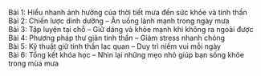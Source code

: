 Bài 1: Hiểu nhanh ảnh hưởng của thời tiết mưa đến sức khỏe và tinh thần  
Bài 2: Chiến lược dinh dưỡng – Ăn uống lành mạnh trong ngày mưa  
Bài 3: Tập luyện tại chỗ – Giữ dáng và khỏe mạnh khi không ra ngoài được  
Bài 4: Phương pháp thư giãn tinh thần – Giảm stress nhanh chóng  
Bài 5: Kỹ thuật giữ tinh thần lạc quan – Duy trì niềm vui mỗi ngày  
Bài 6: Tổng kết khóa học – Nhìn lại những mẹo nhỏ giúp bạn sống khỏe trong mùa mưa
